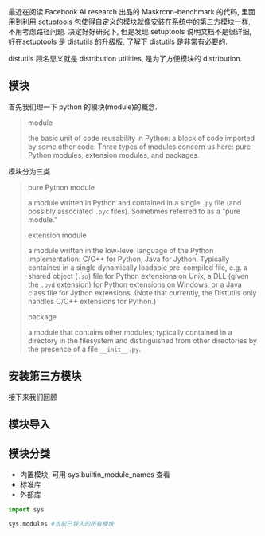 最近在阅读 Facebook AI research 出品的 Maskrcnn-benchmark 的代码, 里面用到利用 setuptools 包使得自定义的模块就像安装在系统中的第三方模块一样, 不用考虑路径问题. 决定好好研究下, 但是发现 setuptools 说明文档不是很详细, 好在setuptools 是 distutils 的升级版, 了解下 distutils 是非常有必要的.



distutils 顾名思义就是 distribution utilities, 是为了方便模块的 distribution.

## 模块

首先我们理一下 python 的模块(module)的概念.

> module
>
> the basic unit of code reusability in Python: a block of code imported by some other code. Three types of modules concern us here: pure Python modules, extension modules, and packages.

模块分为三类

> pure Python module
>
> a module written in Python and contained in a single `.py` file (and possibly associated `.pyc` files). Sometimes referred to as a “pure module.”
>
> extension module
>
> a module written in the low-level language of the Python implementation: C/C++ for Python, Java for Jython. Typically contained in a single dynamically loadable pre-compiled file, e.g. a shared object (`.so`) file for Python extensions on Unix, a DLL (given the `.pyd` extension) for Python extensions on Windows, or a Java class file for Jython extensions. (Note that currently, the Distutils only handles C/C++ extensions for Python.)
>
> package
>
> a module that contains other modules; typically contained in a directory in the filesystem and distinguished from other directories by the presence of a file `__init__.py`.

## 安装第三方模块

接下来我们回顾

## 模块导入

## 模块分类

- 内置模块, 可用 sys.builtin_module_names 查看
- 标准库
- 外部库

```python 
import sys

sys.modules #当前已导入的所有模块
```


